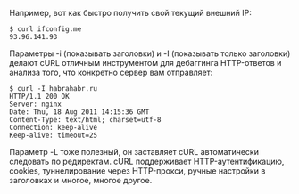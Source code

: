  Например, вот как быстро получить свой текущий внешний IP:

```
$ curl ifconfig.me
93.96.141.93
```

Параметры -i (показывать заголовки) и -I (показывать только заголовки) делают cURL отличным инструментом для дебаггинга HTTP-ответов и анализа того, что конкретно сервер вам отправляет:

```
$ curl -I habrahabr.ru
HTTP/1.1 200 OK
Server: nginx
Date: Thu, 18 Aug 2011 14:15:36 GMT
Content-Type: text/html; charset=utf-8
Connection: keep-alive
Keep-alive: timeout=25
```

Параметр -L тоже полезный, он заставляет cURL автоматически следовать по редиректам. cURL поддерживает HTTP-аутентификацию, cookies, туннелирование через HTTP-прокси, ручные настройки в заголовках и многое, многое другое.
